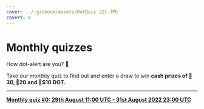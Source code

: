```yaml
---
cover: ../.gitbook/assets/DotQuiz (2).JPG
coverY: 0
---
```


# Monthly quizzes

How dot-alert are you? 👀

Take our monthly quiz to find out and enter a draw to win **cash prizes of 🥇$30, 🥈$20 and 🥉$10 DOT.**&#x20;

****

****[**Monthly quiz #0: 29th August 11:00 UTC - 31st August 2022 23:00 UTC**](https://forms.gle/iLJNy93qt8UiVgwj8)****

